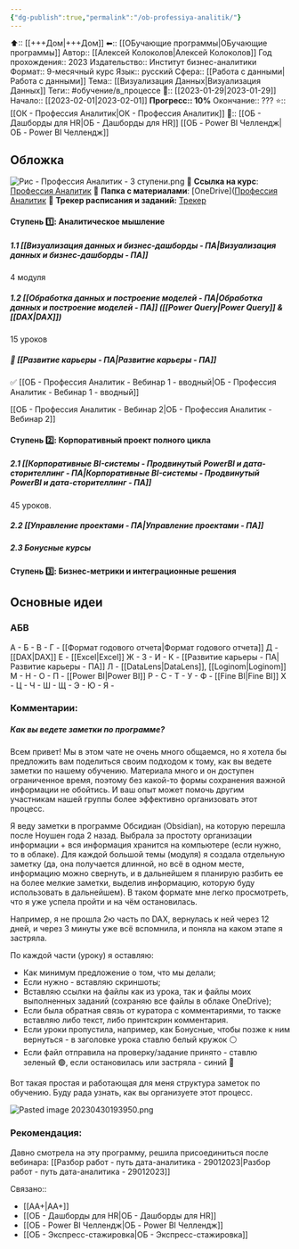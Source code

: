 ```yaml
---
{"dg-publish":true,"permalink":"/ob-professiya-analitik/"}
---
```



⬆:: [[+++Дом\|+++Дом]]
⬅:: [[ОБучающие программы\|ОБучающие программы]]
Автор:: [[Алексей Колоколов\|Алексей Колоколов]]
Год прохождения:: 2023
Издательство:: Институт бизнес-аналитики
Формат:: 9-месячный курс
Язык:: русский
Сфера:: [[Работа с данными\|Работа с данными]]
Тема:: [[Визуализация Данных\|Визуализация Данных]]
Теги:: #обучение/в_процессе
📅:: [[2023-01-29\|2023-01-29]] 
Начало:: [[2023-02-01\|2023-02-01]]
**Прогресс:: 10%**
Окончание:: ???
⭐:: [[ОК - Профессия Аналитик\|ОК - Профессия Аналитик]]
📂:: [[ОБ - Дашборды для HR\|ОБ - Дашборды для HR]] [[ОБ - Power BI Челлендж\|ОБ - Power BI Челлендж]]

## Обложка

![Рис - Профессия Аналитик - 3 ступени.png](/img/user/%D0%A0%D0%B8%D1%81%20-%20%D0%9F%D1%80%D0%BE%D1%84%D0%B5%D1%81%D1%81%D0%B8%D1%8F%20%D0%90%D0%BD%D0%B0%D0%BB%D0%B8%D1%82%D0%B8%D0%BA%20-%203%20%D1%81%D1%82%D1%83%D0%BF%D0%B5%D0%BD%D0%B8.png)
🔗 **Ссылка на курс**: [Профессия Аналитик](https://insba.getcourse.ru/teach/control/stream/view/id/676084690)
📂 **Папка с материалами**: [OneDrive]([Профессия Аналитик](https://1drv.ms/u/s!AphkMRhsKk94ij_y7xKDdZ_B7qCD?e=6xikOG)
📅 **Трекер расписания и заданий:** [Трекер](https://docs.google.com/spreadsheets/d/1MBWVy1dnoMqKY3MFIwjW6XhzcWmt1P8Pem43ayXWgW0/edit?usp=sharing)


#### **Ступень 1️⃣:** Аналитическое мышление
##### 1.1 [[Визуализация данных и бизнес-дашборды - ПА\|Визуализация данных и бизнес-дашборды - ПА]]
4 модуля

##### 1.2 [[Обработка данных и построение моделей - ПА\|Обработка данных и построение моделей - ПА]] ([[Power Query\|Power Query]] & [[DAX\|DAX]])
15 уроков

#####  🌱 [[Развитие карьеры - ПА\|Развитие карьеры - ПА]]

✅ [[ОБ - Профессия Аналитик - Вебинар 1 - вводный\|ОБ - Профессия Аналитик - Вебинар 1 - вводный]]

[[ОБ - Профессия Аналитик - Вебинар 2\|ОБ - Профессия Аналитик - Вебинар 2]]


#### **Ступень 2️⃣:** Корпоративный проект полного цикла

##### 2.1 [[Корпоративные BI-системы - Продвинутый PowerBI и дата-сторителлинг - ПА\|Корпоративные BI-системы - Продвинутый PowerBI и дата-сторителлинг - ПА]]
45 уроков.

##### 2.2 [[Управление проектами - ПА\|Управление проектами - ПА]]

##### 2.3 Бонусные курсы


#### **Ступень 3️⃣:** Бизнес-метрики и интеграционные решения

## Основные идеи
### АБВ

А - 
Б - 
В - 
Г - [[Формат годового отчета\|Формат годового отчета]]
Д - [[DAX\|DAX]]
Е - [[Excel\|Excel]]
Ж - 
З - 
И - 
К - [[Развитие карьеры - ПА\|Развитие карьеры - ПА]]
Л - [[DataLens\|DataLens]], [[Loginom\|Loginom]]
М - 
Н - 
О - 
П - [[Power BI\|Power BI]]
Р - 
С - 
Т - 
У - 
Ф - [[Fine BI\|Fine BI]]
Х - 
Ц - 
Ч - 
Ш - 
Щ - 
Э - 
Ю - 
Я - 

### Комментарии: 

##### Как вы ведете заметки по программе?

Всем привет! Мы в этом чате не очень много общаемся, но я хотела бы предложить вам поделиться своим подходом к тому, как вы ведете заметки по нашему обучению.
Материала много и он доступен ограниченное время, поэтому без какой-то формы сохранения важной информации не обойтись.
И ваш опыт может помочь другим участникам нашей группы более эффективно организовать этот процесс.

Я веду заметки в программе Обсидиан (Obsidian), на которую перешла после Ноушен года 2 назад. Выбрала за простоту организации информации + вся информация хранится на компьютере (если нужно, то в облаке).
Для каждой большой темы (модуля) я создала отдельную заметку (да, она получается длинной, но всё в одном месте, информацию можно свернуть, и в дальнейшем я планирую разбить ее на более мелкие заметки, выделив информацию, которую буду использовать в дальнейшем). В таком формате мне легко просмотреть, что я уже успела пройти и на чём остановилась.

Например, я не прошла 2ю часть по DAX, вернулась к ней через 12 дней, и через 3 минуты уже всё вспомнила, и поняла на каком этапе я застряла.

По каждой части (уроку) я оставляю:
- Как минимум предложение о том, что мы делали;
- Если нужно - вставляю скриншоты;
- Вставляю ссылки на файлы как из урока, так и файлы моих выполненных заданий (сохраняю все файлы в облаке OneDrive);
- Если была обратная связь от куратора с комментариями, то также вставляю либо текст, либо принтскрин комментария.
- Если уроки пропустила, например, как Бонусные, чтобы позже к ним вернуться - в заголовке урока ставлю белый кружок ⚪️
- Если файл отправила на проверку/задание принято - ставлю зеленый 🟢, если остановилась или застряла - синий 🔵

Вот такая простая и работающая для меня структура заметок по обучению.
Буду рада узнать, как вы организуете этот процесс.

![Pasted image 20230430193950.png](/img/user/Pasted%20image%2020230430193950.png)


### Рекомендация:
Давно смотрела на эту программу, решила присоединиться после вебинара: [[Разбор работ - путь дата-аналитика - 29012023\|Разбор работ - путь дата-аналитика - 29012023]]

Связано:: 
- [[АА+\|АА+]]
- [[ОБ - Дашборды для HR\|ОБ - Дашборды для HR]]
- [[ОБ - Power BI Челлендж\|ОБ - Power BI Челлендж]]
- [[ОБ - Экспресс-стажировка\|ОБ - Экспресс-стажировка]]


